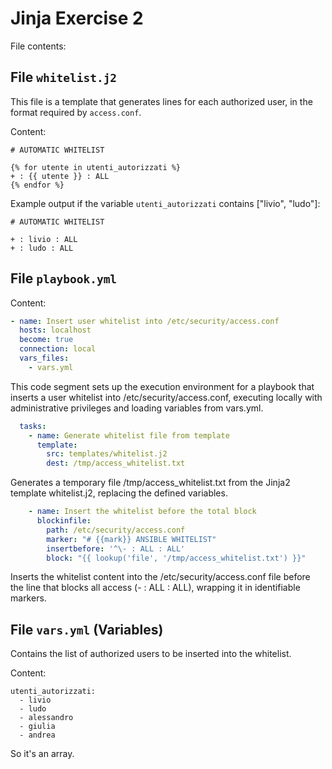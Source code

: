 # Jinja Exercise 2
File contents:

## File `whitelist.j2`

This file is a template that generates lines for each authorized user, in the format required by `access.conf`.

Content:
```
# AUTOMATIC WHITELIST

{% for utente in utenti_autorizzati %}
+ : {{ utente }} : ALL
{% endfor %}
```
Example output if the variable `utenti_autorizzati` contains ["livio", "ludo"]:
```
# AUTOMATIC WHITELIST

+ : livio : ALL
+ : ludo : ALL
```

## File `playbook.yml`
Content:

```yml
- name: Insert user whitelist into /etc/security/access.conf
  hosts: localhost
  become: true
  connection: local
  vars_files:
    - vars.yml
```
This code segment sets up the execution environment for a playbook that inserts a user whitelist into /etc/security/access.conf, executing locally with administrative privileges and loading variables from vars.yml.

```yml
  tasks:
    - name: Generate whitelist file from template
      template:
        src: templates/whitelist.j2
        dest: /tmp/access_whitelist.txt
```
Generates a temporary file /tmp/access_whitelist.txt from the Jinja2 template whitelist.j2, replacing the defined variables.

```yml
    - name: Insert the whitelist before the total block
      blockinfile:
        path: /etc/security/access.conf
        marker: "# {{mark}} ANSIBLE WHITELIST"
        insertbefore: '^\- : ALL : ALL'
        block: "{{ lookup('file', '/tmp/access_whitelist.txt') }}"
```
Inserts the whitelist content into the /etc/security/access.conf file before the line that blocks all access (- : ALL : ALL), wrapping it in identifiable markers.

## File `vars.yml` (Variables)

Contains the list of authorized users to be inserted into the whitelist.

Content:
```
utenti_autorizzati:
  - livio
  - ludo
  - alessandro
  - giulia
  - andrea
```
So it's an array.
